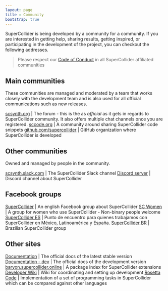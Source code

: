 ```yaml
---
layout: page
title : Community
bootstrap: true
---
```


SuperCollider is being developed by a community for a community.
If you are interested in getting help, sharing results, getting inspired, or participating in the development of the project, you can checkout the following addresses.

> Please respect our [Code of Conduct](https://github.com/supercollider/supercollider/blob/develop/CODE_OF_CONDUCT.md) in all SuperCollider affiliated communities

## Main communities

These communities are managed and moderated by a team that works closely with the development team and is also used for all official communications such as new releases.

[scsynth.org](https://scsynth.org) | The forum - this is the as _official_ as it gets in regards to SuperCollider community. It also offers multiple chat channels once you are registered.
[sccode.org](https://sccode.org) | A community around sharing SuperCollider code snippets
[github.com/supercollider](https://github.com/supercollider) | GitHub organization where SuperCollider is developed

## Other communities

Owned and managed by people in the community.

[scsynth.slack.com](https://scsynth.slack.com) | The SuperCollider Slack channel
[Discord server](https://discord.gg/PVUmDyx7p8) | Discord channel about SuperCollider

## Facebook groups

[SuperCollider](https://www.facebook.com/groups/supercollider/) | An english Facebook group about SuperCollider
[SC Women](https://www.facebook.com/groups/653670444775977/) | A group for women who use SuperCollider - Non-binary people welcome
[SuperCollider ES](https://www.facebook.com/groups/109527502188/) | Punto de encuentro para quienes trabajamos con SuperCollider en México, Latinoamérica y España.
[SuperCollider BR](https://www.facebook.com/groups/630981953617449/) | Brazilian SuperCollider group

## Other sites

[Documentation](https://docs.supercollider.online) | The official docs of the latest stable version
[Documentation - dev](https://dev.docs.supercollider.online) | The official docs of the development version
[baryon.supercollider.online](https://baryon.supercollider.online/) | A package index for SuperCollider extensions
[Developer Wiki](https://github.com/supercollider/supercollider/wiki) | Wiki for coordinating and setting up development
[Rosetta Code](http://rosettacode.org/wiki/Category:SuperCollider) | Implementation of a set of programming tasks in SuperCollider which can be compared against other languages
